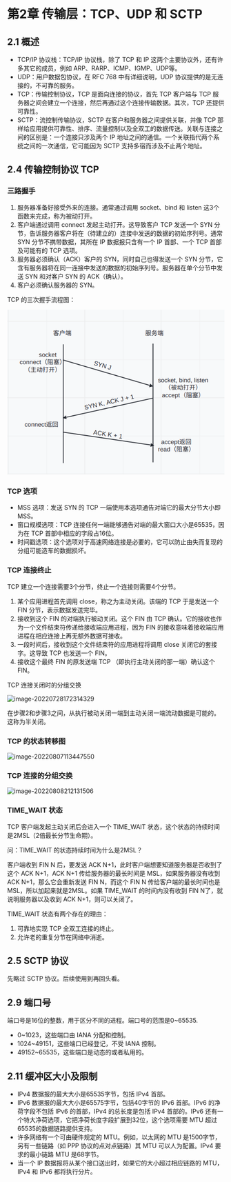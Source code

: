 # 第2章 传输层：TCP、UDP 和 SCTP

## 2.1 概述

* TCP/IP 协议栈：TCP/IP 协议栈，除了 TCP 和 IP 这两个主要协议外，还有许多其它的成员，例如 ARP、RARP、ICMP、IGMP、UDP等。
* UDP：用户数据包协议，在 RFC 768 中有详细说明，UDP 协议提供的是无连接的，不可靠的服务。
* TCP：传输控制协议，TCP 是面向连接的协议，首先 TCP 客户端与 TCP 服务器之间会建立一个连接，然后再通过这个连接传输数据。其次，TCP 还提供可靠性。
* SCTP：流控制传输协议，SCTP 在客户和服务器之间提供关联，并像 TCP 那样给应用提供可靠性、排序、流量控制以及全双工的数据传送。关联与连接之间的区别是：一个连接只涉及两个 IP 地址之间的通信。一个关联指代两个系统之间的一次通信，它可能因为 SCTP 支持多宿而涉及不止两个地址。

## 2.4 传输控制协议 TCP

### 三路握手

1. 服务器准备好接受外来的连接。通常通过调用 socket、bind 和 listen 这3个函数来完成，称为被动打开。
2. 客户端通过调用 connect 发起主动打开。这导致客户 TCP 发送一个 SYN 分节，告诉服务器客户将在（待建立的）连接中发送的数据的初始序列号。通常 SYN 分节不携带数据，其所在 IP 数据报只含有一个 IP 首部、一个 TCP 首部及可能有的 TCP 选项。
3. 服务器必须确认（ACK）客户的 SYN，同时自己也得发送一个 SYN 分节，它含有服务器将在同一连接中发送的数据的初始序列号。服务器在单个分节中发送 SYN 和对客户 SYN 的 ACK（确认）。
4. 客户必须确认服务器的 SYN。

TCP 的三次握手流程图：

![image-20220728162248287](https://github.com/linnanc/image/blob/main/img/image-20220728162248287.png?raw=true)

### TCP 选项

* MSS 选项：发送 SYN 的 TCP 一端使用本选项通告对端它的最大分节大小即 MSS。
* 窗口规模选项：TCP 连接任何一端能够通告对端的最大窗口大小是65535，因为在 TCP 首部中相应的字段占16位。
* 时间戳选项：这个选项对于高速网络连接是必要的，它可以防止由失而复现的分组可能造车的数据损坏。

### TCP 连接终止

TCP 建立一个连接需要3个分节，终止一个连接则需要4个分节。

1. 某个应用进程首先调用 close，称之为主动关闭。该端的 TCP 于是发送一个 FIN 分节，表示数据发送完毕。
2. 接收到这个 FIN 的对端执行被动关闭。这个 FIN 由 TCP 确认。它的接收也作为一个文件结束符传递给接收端应用进程，因为 FIN 的接收意味着接收端应用进程在相应连接上再无额外数据可接收。
3. 一段时间后，接收到这个文件结束符的应用进程将调用 close 关闭它的套接字。这导致 TCP 也发送一个 FIN。
4. 接收这个最终 FIN 的原发送端 TCP （即执行主动关闭的那一端）确认这个 FIN。

TCP 连接关闭时的分组交换

![image-20220728172314329](https://github.com/linnanc/image/@main/img/image-20220728172314329.png)

在步骤2和步骤3之间，从执行被动关闭一端到主动关闭一端流动数据是可能的。这称为半关闭。

### TCP 的状态转移图

![image-20220807113447550](https://github.com/linnanc/image/@main/img/image-20220807113447550.png)

### TCP 连接的分组交换

 ![image-20220808212131506](https://github.com/linnanc/image/@main/img/image-20220808212131506.png)

### TIME_WAIT 状态

TCP 客户端发起主动关闭后会进入一个 TIME_WAIT 状态，这个状态的持续时间是2MSL（2倍最长分节生命期）。

问：TIME_WAIT 的状态持续时间为什么是2MSL？

客户端收到 FIN N 后，要发送 ACK N+1，此时客户端想要知道服务器是否收到了这个 ACK N+1，ACK N+1 传给服务器的最长时间是 MSL，如果服务器没有收到 ACK N+1，那么它会重新发送 FIN N，而这个 FIN N 传给客户端的最长时间也是 MSL，所以加起来就是2MSL。如果 TIME_WAIT 的时间内没有收到 FIN N了，就说明服务器以及收到 ACK N+1，则可以关闭了。

TIME_WAIT 状态有两个存在的理由：

1. 可靠地实现 TCP 全双工连接的终止。
2. 允许老的重复分节在网络中消逝。

## 2.5 SCTP 协议

先略过 SCTP 协议。后续使用到再回头看。

## 2.9 端口号

端口号是16位的整数，用于区分不同的进程。端口号的范围是0~65535.

* 0~1023，这些端口由 IANA 分配和控制。
* 1024~49151，这些端口已经登记，不受 IANA 控制。
* 49152~65535，这些端口是动态的或者私用的。

## 2.11 缓冲区大小及限制

* IPv4 数据报的最大大小是65535字节，包括 IPv4 首部。
* IPv6 数据报的最大大小是65575字节，包括40字节的 IPv6 首部。IPv6 的净荷字段不包括 IPv6 的首部，IPv4 的总长度是包括 IPv4 首部的。IPv6 还有一个特大净荷选项，它把净荷长度字段扩展到32位，这个选项需要 MTU 超过65535的数据链路提供支持。
* 许多网络有一个可由硬件规定的 MTU。例如，以太网的 MTU 是1500字节，另有一些链路（如 PPP 协议的点对点链路）其 MTU 可以人为配置。IPv4 要求的最小链路 MTU 是68字节。
* 当一个 IP 数据报将从某个接口送出时，如果它的大小超过相应链路的 MTU，IPv4 和 IPv6 都将执行分片。